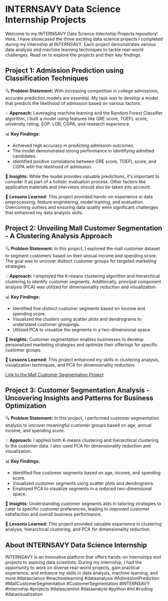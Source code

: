 # INTERNSAVY Data Science Internship Projects

Welcome to my INTERNSAVY Data Science Internship Projects repository! Here, I have showcased the three exciting data science projects I completed during my internship at INTERNSAVY. Each project demonstrates various data analysis and machine learning techniques to tackle real-world challenges. Read on to explore the projects and their key findings.

## Project 1: Admission Prediction using Classification Techniques

🔍 **Problem Statement:** With increasing competition in college admissions, accurate prediction models are essential. My task was to develop a model that predicts the likelihood of admission based on various factors.

💡 **Approach:** Leveraging machine learning and the Random Forest Classifier algorithm, I built a model using features like GRE score, TOEFL score, university rating, SOP, LOR, CGPA, and research experience.

📊 **Key Findings:**
- Achieved high accuracy in predicting admission outcomes.
- The model demonstrated strong performance in identifying admitted candidates.
- Identified positive correlations between GRE score, TOEFL score, and CGPA with the likelihood of admission.

💭 **Insights:** While the model provides valuable predictions, it's important to consider it as part of a holistic evaluation process. Other factors like application materials and interviews should also be taken into account.

🌟 **Lessons Learned:** This project provided hands-on experience in data preprocessing, feature engineering, model training, and evaluation. Overcoming outliers and ensuring data quality were significant challenges that enhanced my data analysis skills.



## Project 2: Unveiling Mall Customer Segmentation - A Clustering Analysis Approach

🔍 **Problem Statement:** In this project, I explored the mall customer dataset to segment customers based on their annual income and spending score. The goal was to uncover distinct customer groups for targeted marketing strategies.

💡 **Approach:** I employed the K-means clustering algorithm and hierarchical clustering to identify customer segments. Additionally, principal component analysis (PCA) was utilized for dimensionality reduction and visualization.

📊 **Key Findings:**
- Identified five distinct customer segments based on income and spending score.
- Visualized the clusters using scatter plots and dendrograms to understand customer groupings.
- Utilized PCA to visualize the segments in a two-dimensional space.

💭 **Insights:** Customer segmentation enables businesses to develop personalized marketing strategies and optimize their offerings for specific customer groups.

🌟 **Lessons Learned:** This project enhanced my skills in clustering analysis, visualization techniques, and PCA for dimensionality reduction.

[Link to the Mall Customer Segmentation Project](https://github.com/your_username/mall_customer_segmentation)

## Project 3: Customer Segmentation Analysis - Uncovering Insights and Patterns for Business Optimization

🔍 **Problem Statement:** In this project, I performed customer segmentation analysis to uncover meaningful customer groups based on age, annual income, and spending score.

💡 **Approach:** I applied both K-means clustering and hierarchical clustering to the customer data. I also used PCA for dimensionality reduction and visualization.

📊 **Key Findings:**
- Identified five customer segments based on age, income, and spending score.
- Visualized customer segments using scatter plots and dendrograms.
- Employed PCA to visualize segments in a reduced two-dimensional space.

💭 **Insights:** Understanding customer segments aids in tailoring strategies to cater to specific customer preferences, leading to improved customer satisfaction and overall business performance.

🌟 **Lessons Learned:** This project provided valuable experience in clustering analysis, hierarchical clustering, and PCA for dimensionality reduction.


## About INTERNSAVY Data Science Internship

INTERNSAVY is an innovative platform that offers hands-on internships and projects to aspiring data scientists. During my internship, I had the opportunity to work on diverse real-world projects, gain practical experience, and enhance my skills in data analysis, machine learning, and more
#datascience #machinelearning #dataanalysis #AdmissionPrediction #MallCustomerSegmentation #CustomerSegmentation #INTERNSAVY #internship #projects #datascientist #dataanalyst #python #ml #coding #datavisualization


